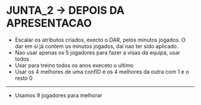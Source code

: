 # JUNTA_2 -> DEPOIS DA APRESENTACAO
- Escalar os atributos criados, execto o DAR, pelos minutos jogados. O dar em si já contem os minutos jogados, daí nao ter sido aplicado.
- Nao usar apenas os 5 jogadores para fazer a visao da equipa, usar todos
- Usar para treino todos os anos execeto o ultimo
- Usar os 4 melhores de uma confID e os 4 melhores da outra com 1 e o resto 0

---
- Usamos 9 jogadores para melhorar
